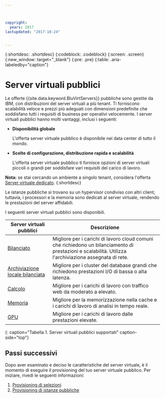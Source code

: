 ```yaml
---



copyright:
  years: 2017
lastupdated: "2017-10-24"


---
```


{:shortdesc: .shortdesc}
{:codeblock: .codeblock}
{:screen: .screen}
{:new_window: target="_blank"}
{:pre: .pre}
{:table: .aria-labeledby="caption"}

# Server virtuali pubblici
Le offerte {{site.data.keyword.BluVirtServers}} pubbliche sono gestite da IBM, con distribuzioni del server virtuali a più tenant. Ti forniscono scalabilità veloce e prezzi più adeguati con dimensioni predefinite che soddisfano tutti i requisiti di business per operativi velocemente.  I server virtuali pubblici hanno molti vantaggi, inclusi i seguenti:

* **Disponibilità globale** 

    L'offerta server virtuale pubblico è disponibile nei data center di tutto il mondo.

* **Scelte di configurazione, distribuzione rapida e scalabilità** 

    L'offerta server virtuale pubblico ti fornisce opzioni di server virtuali piccoli o grandi per soddisfare vari requisiti del carico di lavoro.

**Nota:** se stai cercando un ambiente a singolo tenant, considera l'offerta [Server virtuale dedicato](../vsi/vsi_dedicated.html).
{:shortdesc}

Le istanze pubbliche si trovano su un hypervisor condiviso con altri client; tuttavia, i processori e la memoria sono dedicati al server virtuale, rendendo le prestazioni del server affidabili. 

I seguenti server virtuali pubblici sono disponibili. 

| Server virtuali pubblici  | Descrizione                                                                                              |
| ----------------------- | -------------------------------------------------------------------------------------------------------- | 
| [Bilanciato](../vsi/vsi_public_balanced.html) | Migliore per i carichi di lavoro cloud comuni che richiedono un bilanciamento di prestazioni e scalabilità. Utilizza l'archiviazione assegnata di rete.|
| [Archiviazione locale bilanciata](../vsi/vsi_public_balanced_local.html) | Migliore per i cluster del database grandi che richiedono prestazioni I/O di bassa o alta latenza.|
| [Calcolo](../vsi/vsi_public_compute.html) | Migliore per i carichi di lavoro con traffico web da moderato a elevato.|
| [Memoria](../vsi/vsi_public_memory.html)  | Migliore per la memorizzazione nella cache e i carichi di lavoro di analisi in tempo reale.
| [GPU](../vsi/vsi_public_gpu.html)  | Migliore per i carichi di lavoro dalle prestazioni elevate.
{: caption="Tabella 1. Server virtuali pubblici supportati" caption-side="top"}

## Passi successivi

Dopo aver esaminato e deciso le caratteristiche del server virtuale, è il momento di eseguire il provisioning del tuo server virtuale pubblico. Per iniziare, rivedi le seguenti informazioni: 
1. [Provisioning di selezioni](../vsi/vsi_public_selections.html)
2. [Provisioning di istanze pubbliche ](../vsi/vsi_provision_public.html)
